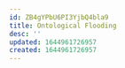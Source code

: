 ```yaml
---
id: ZB4gYPbU6PI3YjbQ4bla9
title: Ontological Flooding
desc: ''
updated: 1644961726957
created: 1644961726957
---
```


